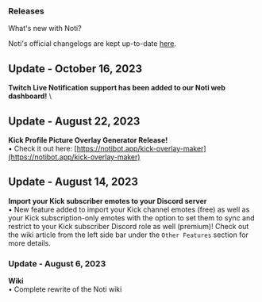 ### Releases
What's new with Noti?  

Noti's official changelogs are kept up-to-date [here](https://discord.com/channels/716792756315357235/747859932220751894).

## Update - October 16, 2023
**Twitch Live Notification support has been added to our Noti web dashboard!** \

## Update - August 22, 2023
**Kick Profile Picture Overlay Generator Release!** \
• Check it out here: [https://notibot.app/kick-overlay-maker](https://notibot.app/kick-overlay-maker)

## Update - August 14, 2023
**Import your Kick subscriber emotes to your Discord server** \
• New feature added to import your Kick channel emotes (free) as well as your Kick subscription-only emotes with the option to set them to sync and restrict to your Kick subscriber Discord role as well (premium)! Check out the wiki article from the left side bar under the `Other Features` section for more details.


### Update - August 6, 2023
**Wiki** \
• Complete rewrite of the Noti wiki

